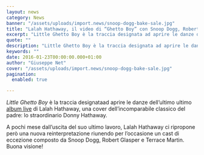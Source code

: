 ```yaml
---
layout: news
category: News
banner: "/assets/uploads/import.news/snoop-dogg-bake-sale.jpg"
title: "Lalah Hathaway, il video di “Ghetto Boy” con Snoop Dogg, Robert Glasper & Terrace Martin"
excerpt: "Little Ghetto Boy è la traccia designata ad aprire le danze dell’ultimo ultimo album live di Lalah Hathaway, una cover dell’incomparabile classico del padre: lo straordinario Donny Hathaway. A pochi mese dall’uscita del suo ultimo lavoro, Lalah Hathaway ci ripropone però una nuova reinterpretazione riunendo per l’occasione un cast di eccezione composto da Snoop Dogg, Robert Glasper e Terrace Martin. Buona visione!"
quote: ""
description: "Little Ghetto Boy è la traccia designata ad aprire le danze dell’ultimo ultimo album live di Lalah Hathaway, una cover dell’incomparabile classico del padre: lo straordinario Donny Hathaway. A pochi mese dall’uscita del suo ultimo lavoro, Lalah Hathaway ci ripropone però una nuova reinterpretazione riunendo per l’occasione un cast di eccezione composto da Snoop Dogg, Robert Glasper e Terrace Martin. Buona visione!"
keywords: ""
date: 2016-01-23T00:00:00.000+01:00
author: "Giuseppe Net"
cover: "/assets/uploads/import.news/snoop-dogg-bake-sale.jpg"
pagination:
  enabled: true

---
```


_Little Ghetto Boy_ è la traccia designataad aprire le danze dell’ultimo ultimo [album live](https://itunes.apple.com/us/album/lalah-hathaway-live/id1040155116) di Lalah Hathaway, una cover dell’incomparabile classico del padre: lo straordinario Donny Hathaway.

A pochi mese dall’uscita del suo ultimo lavoro, Lalah Hathaway ci ripropone però una nuova reinterpretazione riunendo per l’occasione un cast di eccezione composto da Snoop Dogg, Robert Glasper e Terrace Martin. Buona visione!
